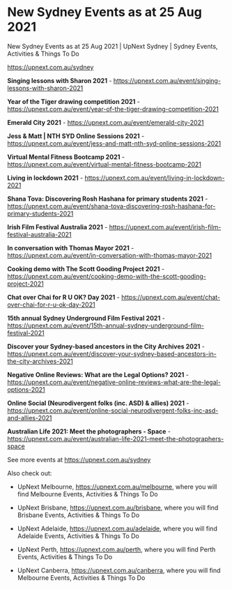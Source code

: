 # New Sydney Events as at 25 Aug 2021
New Sydney Events as at 25 Aug 2021 | UpNext Sydney | Sydney Events, Activities &amp; Things To Do

https://upnext.com.au/sydney


**Singing lessons with Sharon 2021** - https://upnext.com.au/event/singing-lessons-with-sharon-2021

**Year of the Tiger drawing competition 2021** - https://upnext.com.au/event/year-of-the-tiger-drawing-competition-2021

**Emerald City 2021** - https://upnext.com.au/event/emerald-city-2021

**Jess & Matt | NTH SYD Online Sessions 2021** - https://upnext.com.au/event/jess-and-matt-nth-syd-online-sessions-2021

**Virtual Mental Fitness Bootcamp 2021** - https://upnext.com.au/event/virtual-mental-fitness-bootcamp-2021

**Living in lockdown 2021** - https://upnext.com.au/event/living-in-lockdown-2021

**Shana Tova: Discovering Rosh Hashana for primary students 2021** - https://upnext.com.au/event/shana-tova-discovering-rosh-hashana-for-primary-students-2021

**Irish Film Festival Australia 2021** - https://upnext.com.au/event/irish-film-festival-australia-2021

**In conversation with Thomas Mayor 2021** - https://upnext.com.au/event/in-conversation-with-thomas-mayor-2021

**Cooking demo with The Scott Gooding Project 2021** - https://upnext.com.au/event/cooking-demo-with-the-scott-gooding-project-2021

**Chat over Chai for R U OK? Day 2021** - https://upnext.com.au/event/chat-over-chai-for-r-u-ok-day-2021

**15th annual Sydney Underground Film Festival 2021** - https://upnext.com.au/event/15th-annual-sydney-underground-film-festival-2021

**Discover your Sydney-based ancestors in the City Archives 2021** - https://upnext.com.au/event/discover-your-sydney-based-ancestors-in-the-city-archives-2021

**Negative Online Reviews: What are the Legal Options? 2021** - https://upnext.com.au/event/negative-online-reviews-what-are-the-legal-options-2021

**Online Social (Neurodivergent folks (inc. ASD) & allies) 2021** - https://upnext.com.au/event/online-social-neurodivergent-folks-inc-asd-and-allies-2021

**Australian Life 2021: Meet the photographers - Space** - https://upnext.com.au/event/australian-life-2021-meet-the-photographers-space



See more events at https://upnext.com.au/sydney


Also check out:

* UpNext Melbourne, https://upnext.com.au/melbourne, where you will find Melbourne Events, Activities & Things To Do

* UpNext Brisbane, https://upnext.com.au/brisbane, where you will find Brisbane Events, Activities & Things To Do

* UpNext Adelaide, https://upnext.com.au/adelaide, where you will find Adelaide Events, Activities & Things To Do

* UpNext Perth, https://upnext.com.au/perth, where you will find Perth Events, Activities & Things To Do

* UpNext Canberra, https://upnext.com.au/canberra, where you will find Melbourne Events, Activities & Things To Do